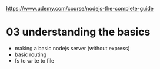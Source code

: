 https://www.udemy.com/course/nodejs-the-complete-guide

# 03 understanding the basics

- making a basic nodejs server (without express)
- basic routing
- fs to write to file
